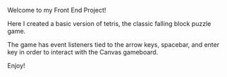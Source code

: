 Welcome to my Front End Project!

Here I created a basic version of tetris,
the classic falling block puzzle game.

The game has event listeners tied to the arrow keys, 
spacebar, and enter key in order to interact with the Canvas
gameboard.

Enjoy!